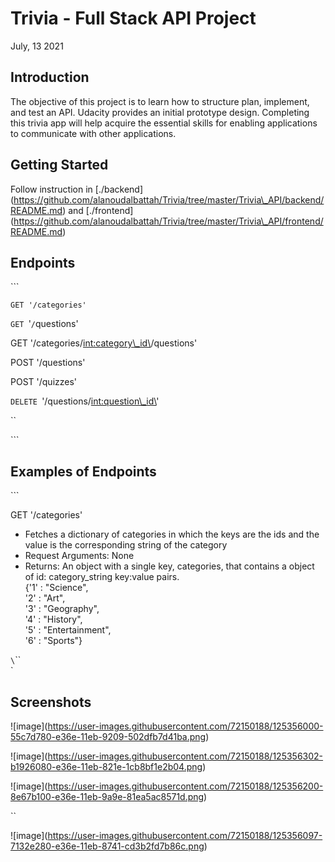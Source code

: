 # Trivia - Full Stack API Project

July, 13 2021 

## Introduction

The objective of this project is to learn how to structure plan, implement, and test an API. Udacity provides an initial prototype design. Completing this trivia app will help acquire the essential skills for enabling applications to communicate with other applications.

## Getting Started

Follow instruction in \[./backend\](https://github.com/alanoudalbattah/Trivia/tree/master/Trivia\_API/backend/README.md) and \[./frontend\](https://github.com/alanoudalbattah/Trivia/tree/master/Trivia\_API/frontend/README.md)

## Endpoints

\`\`\`

`GET '/categories'`

`GET `'`/`questions'

GET '/categories/<int:category\_id\>/questions'

POST '/questions'

POST '/quizzes'

`DELETE `'/questions/<int:question\_id\>'

``

\`\`\`  

## Examples of Endpoints

\`\`\`

GET '/categories'  
- Fetches a dictionary of categories in which the keys are the ids and the value is the corresponding string of the category  
- Request Arguments: None  
- Returns: An object with a single key, categories, that contains a object of id: category\_string key:value pairs.   
{'1' : "Science",  
'2' : "Art",  
'3' : "Geography",  
'4' : "History",  
'5' : "Entertainment",  
'6' : "Sports"}

`\`\`\`  
`

## Screenshots

!\[image\](https://user-images.githubusercontent.com/72150188/125356000-55c7d780-e36e-11eb-9209-502dfb7d41ba.png)  

!\[image\](https://user-images.githubusercontent.com/72150188/125356302-b1926080-e36e-11eb-821e-1cb8bf1e2b04.png)  

!\[image\](https://user-images.githubusercontent.com/72150188/125356200-8e67b100-e36e-11eb-9a9e-81ea5ac8571d.png)  

``

!\[image\](https://user-images.githubusercontent.com/72150188/125356097-7132e280-e36e-11eb-8741-cd3b2fd7b86c.png)  
